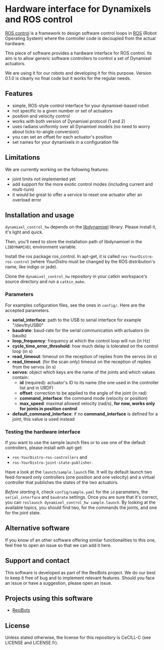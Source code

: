 # Hardware interface for Dynamixels and ROS control

[ROS control][] is a framework to design software control loops in [ROS][] (Robot Operating System) where the controller code is decoupled from the actual hardware.

This piece of software provides a hardware interface for ROS control. Its aim is to allow generic software controllers to control a set of Dynamixel actuators.

We are using it for our robots and developing it for this purpose. Version 0.1.0 is clearly no final code but it works for the regular needs.

## Features

- simple, ROS-style control interface for your dynamixel-based robot
- not specific to a given number or set of actuators
- position and velocity control
- works with both version of Dynamixel protocol (1 and 2)
- uses radians uniformly over all Dynamixel models (no need to worry about ticks-to-angle conversion)
- you can set an offset for each actuator's position
- set names for your dynamixels in a configuration file

## Limitations
We are currently working on the following features:

- joint limits not implemented yet
- add support for the more exotic control modes (including current and multi-turn)
- it would be great to offer a service to reset one actuator after an overload error

## Installation and usage
`dynamixel_control_hw` depends on the [libdynamixel][] library. Please install it, it's light and quick.

Then, you'll need to store the installation path of libdynamixel in the `LIBDYNAMIXEL` environment variable.

Install the ros package ros_control. In apt-get, it is called `ros-YourDistro-ros-control` (where *YourDistro* must be changed by the ROS distribution's name, like indigo or jade).

Clone the `dynamixel_control_hw` repository in your catkin workspace's source directory and run a `catkin_make`.

### Parameters
For examples cofiguration files, see the ones in `config/`. Here are the accepted parameters.

- **serial_interface**: path to the USB to serial interface for example "/dev/ttyUSB0"
- **baudrate**: baud-rate for the serial communication with actuators (in bauds)
- **loop_frequency**: frequency at which the control loop will run (in Hz)
- **cycle_time_error_threshold**: how much delay is tolerated on the control loop (in s)
- **read_timeout**: timeout on the reception of replies from the servos (in s)
- **read_timeout**: (for the scan only) timeout on the reception of replies from the servos (in s)
- **servos**: object which keys are the name of the joints and which values contain:
  - **id** (required): actuator's ID to its name (the one used in the controller list and in URDF)
  - **offset**: correction to be applied to the angle of the joint (in rad)
  - **command_interface**: the command mode (velocity or position)
  - **max_speed**: maximal allowed velocity (rad/s), **for now, works only for joints in position control**
- **default_command_interface**: if no **command_interface** is defined for a joint, this value is used instead

### Testing the hardware interface
If you want to use the sample launch files or to use one of the default controllers, please install with apt-get:

- `ros-YourDistro-ros-controllers` and
- `ros-YourDistro-joint-state-publisher`.

Have a look at the `launch/sample.launch` file. It will by default launch two feed-forward only controllers (one position and one velocity) and a virtual controller that publishes the states of the two actuators.

*Before starting* it, check `config/sample.yaml` for the `id` parameters, the `serial_interface` and `baudrate` settings. Once you are sure that it's correct, you can `roslaunch dynamixel_control_hw sample.launch`. By looking at the available topics, you should find two, for the commands the joints, and one for the joint state.

## Alternative software
If you know of an other software offering similar functionalities to this one, feel free to open an issue so that we can add it here.

## Support and contact
This software is developed as part of the ResiBots project. We do our best to keep it free of bug and to implement relevant features. Should you face an issue or have a suggestion, please open an issue.

## Projects using this software
- [ResiBots][]

## License
Unless stated otherwise, the license for this repository is CeCILL-C (see LICENSE and LICENSE.fr).

[ResiBots]: http://www.resibots.eu
[libdynamixel]: http://github.com/resibots/libdynamixel
[ROS]: http://www.ros.org/
[ROS control]: http://wiki.ros.org/ros_control
